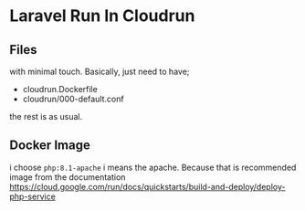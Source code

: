 # Laravel Run In Cloudrun

## Files
with minimal touch. Basically, just need to have;

* cloudrun.Dockerfile
* cloudrun/000-default.conf

the rest is as usual.

## Docker Image
i choose `php:8.1-apache` i means the apache. Because that is recommended image from the documentation
https://cloud.google.com/run/docs/quickstarts/build-and-deploy/deploy-php-service
